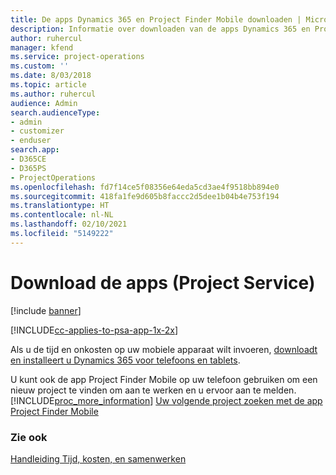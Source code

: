 ```yaml
---
title: De apps Dynamics 365 en Project Finder Mobile downloaden | Microsoft Docs
description: Informatie over downloaden van de apps Dynamics 365 en Project Finder Mobile
author: ruhercul
manager: kfend
ms.service: project-operations
ms.custom: ''
ms.date: 8/03/2018
ms.topic: article
ms.author: ruhercul
audience: Admin
search.audienceType:
- admin
- customizer
- enduser
search.app:
- D365CE
- D365PS
- ProjectOperations
ms.openlocfilehash: fd7f14ce5f08356e64eda5cd3ae4f9518bb894e0
ms.sourcegitcommit: 418fa1fe9d605b8faccc2d5dee1b04b4e753f194
ms.translationtype: HT
ms.contentlocale: nl-NL
ms.lasthandoff: 02/10/2021
ms.locfileid: "5149222"
---
```

# <a name="get-the-apps-project-service"></a>Download de apps (Project Service)

[!include [banner](../includes/psa-now-project-operations.md)]

[!INCLUDE[cc-applies-to-psa-app-1x-2x](../includes/cc-applies-to-psa-app-1x-2x.md)]

Als u de tijd en onkosten op uw mobiele apparaat wilt invoeren, [downloadt en installeert u Dynamics 365 voor telefoons en tablets](https://docs.microsoft.com/dynamics365/mobile-app/dynamics-365-phones-tablets-users-guide).  
  
 U kunt ook de app Project Finder Mobile op uw telefoon gebruiken om een nieuw project te vinden om aan te werken en u ervoor aan te melden. [!INCLUDE[proc_more_information](../includes/proc-more-information.md)] [Uw volgende project zoeken met de app Project Finder Mobile](../psa/find-next-project-finder-mobile-app.md) 
  
### <a name="see-also"></a>Zie ook  
 [Handleiding Tijd, kosten, en samenwerken](../psa/time-expense-collaboration-guide.md)
